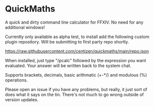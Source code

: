 # QuickMaths
A quick and dirty command line calculator for FFXIV. No need for any additional windows! 

Currently only available as alpha test, to install add the following custom plugin repository. Will be submitting to first party repo shortly.

https://raw.githubusercontent.com/centizen/quickmaths/main/repo.json

When installed, just type "/pcalc" followed by the expression you want evaluated. Your answer will be written back to the system chat. 

Supports brackets, decimals, basic arithmatic (+-*/) and modulous (%) operations. 

Please open an issue if you have any problems, but really, it just sort of does what it says on the tin. There's not much to go wrong outside of version updates. 
